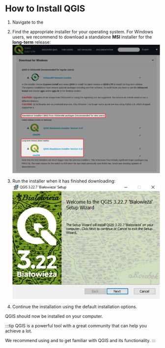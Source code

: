 # How to Install QGIS

1. Navigate to the <QGIS link="en/site/forusers/download.html" text="QGIS Download page" />
2. Find the appropriate installer for your operating system. For Windows users, we recommend to download a standalone **MSI** installer for the **long-term** release:
	![QGIS standalone installer download](./qgis-download.jpg "QGIS standalone installer download")

3. Run the installer when it has finished downloading:
	![QGIS installer Setup Wizard](./qgis-installer.jpg "QGIS installer Setup Wizard")

4. Continue the installation using the default installation options.

QGIS should now be installed on your computer.

:::tip
QGIS is a powerful tool with a great community that can help you achieve a lot.

We recommend using <QGISHelp ver="3.22" link="user_manual/index.html" text="QGIS User Guide" /> and <QGISHelp ver="3.22" link="training_manual/index.html" text="QGIS Training Manual" /> to get familiar with QGIS and its functionality.
:::

